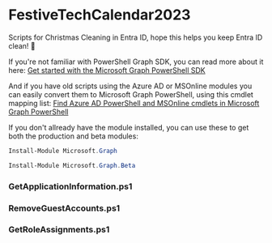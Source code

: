 # FestiveTechCalendar2023
Scripts for Christmas Cleaning in Entra ID, hope this helps you keep Entra ID clean! 🧹

If you're not familiar with PowerShell Graph SDK, you can read more about it here: [Get started with the Microsoft Graph PowerShell SDK](https://learn.microsoft.com/en-us/powershell/microsoftgraph/get-started?view=graph-powershell-1.0)

And if you have old scripts using the Azure AD or MSOnline modules you can easily convert them to Microsoft Graph PowerShell, using this cmdlet mapping list: [Find Azure AD PowerShell and MSOnline cmdlets in Microsoft Graph PowerShell](https://learn.microsoft.com/en-us/powershell/microsoftgraph/azuread-msoline-cmdlet-map?view=graph-powershell-1.0)

If you don't allready have the module installed, you can use these to get both  the production and beta modules: 

```powershell 
Install-Module Microsoft.Graph

Install-Module Microsoft.Graph.Beta
```

### GetApplicationInformation.ps1


### RemoveGuestAccounts.ps1


### GetRoleAssignments.ps1

